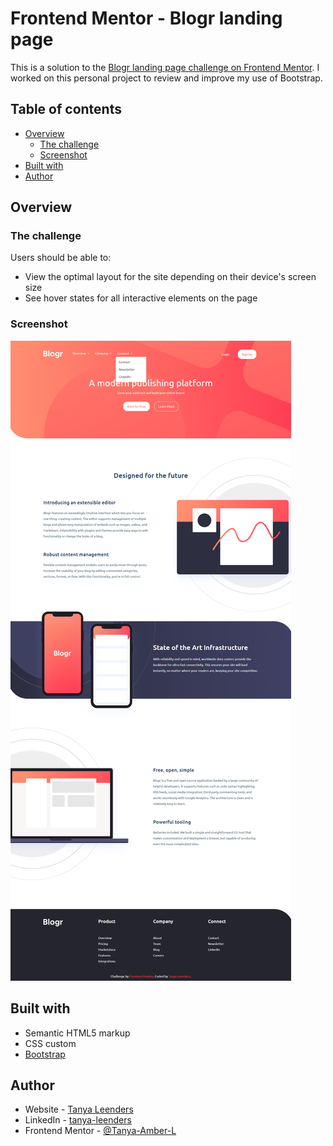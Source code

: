# Frontend Mentor - Blogr landing page

This is a solution to the [Blogr landing page challenge on Frontend Mentor](https://www.frontendmentor.io/challenges/blogr-landing-page-EX2RLAApP). I worked on this personal project to review and improve my use of Bootstrap.

## Table of contents

- [Overview](#overview)
  - [The challenge](#the-challenge)
  - [Screenshot](#screenshot)
- [Built with](#built-with)
- [Author](#author)

## Overview

### The challenge

Users should be able to:

- View the optimal layout for the site depending on their device's screen size
- See hover states for all interactive elements on the page

### Screenshot
![Desktop view](/images/solution-desktop-view.png)


## Built with

- Semantic HTML5 markup
- CSS custom 
- [Bootstrap](https://reactjs.org/)


## Author

- Website - [Tanya Leenders](https://tanya-amber-l.github.io/Tanya-Leenders/)
- LinkedIn - [tanya-leenders](https://www.linkedin.com/in/tanya-leenders/)
- Frontend Mentor - [@Tanya-Amber-L](https://www.frontendmentor.io/profile/Tanya-Amber-L)